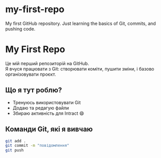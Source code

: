 # my-first-repo
My first GitHub repository. Just learning the basics of Git, commits, and pushing code.
# My First Repo

Це мій перший репозиторій на GitHub.  
Я вчуся працювати з Git: створювати коміти, пушити зміни, і базово організовувати проєкт.

## Що я тут роблю?
- Тренуюсь використовувати Git
- Додаю та редагую файли
- Збираю активність для Intract 😄

## Команди Git, які я вивчаю
```bash
git add .
git commit -m "повідомлення"
git push
